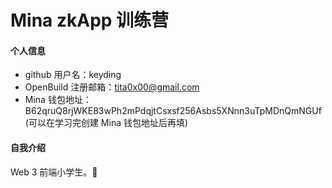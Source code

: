 # Mina zkApp 训练营


#### 个人信息

- github 用户名：keyding
- OpenBuild 注册邮箱：tita0x00@gmail.com
- Mina 钱包地址：B62qruQ8rjWKE83wPh2mPdqjtCsxsf256Asbs5XNnn3uTpMDnQmNGUf (可以在学习完创建 Mina 钱包地址后再填)

#### 自我介绍

Web 3 前端小学生。👏